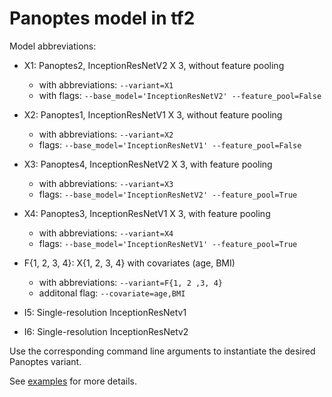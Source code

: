# Panoptes model in tf2

Model abbreviations:
- X1: Panoptes2, InceptionResNetV2 X 3, without feature pooling
    - with abbreviations: `--variant=X1`
    - with flags: `--base_model='InceptionResNetV2' --feature_pool=False`

- X2: Panoptes1, InceptionResNetV1 X 3, without feature pooling
    - with abbreviations: `--variant=X2`
    - flags: `--base_model='InceptionResNetV1' --feature_pool=False`

- X3: Panoptes4, InceptionResNetV2 X 3, with feature pooling
    - with abbreviations: `--variant=X3`
    - flags: `--base_model='InceptionResNetV2' --feature_pool=True`

- X4: Panoptes3, InceptionResNetV1 X 3, with feature pooling
    - with abbreviations: `--variant=X4`
    - flags: `--base_model='InceptionResNetV1' --feature_pool=True`

- F{1, 2, 3, 4}: X{1, 2, 3, 4} with covariates (age, BMI)
    - with abbreviations: `--variant=F{1, 2 ,3, 4}`
    - additonal flag: `--covariate=age,BMI`

- I5: Single-resolution InceptionResNetv1

- I6: Single-resolution InceptionResNetv2

Use the corresponding command line arguments to instantiate the desired Panoptes variant.

See [examples](scripts/cli.sh) for more details.